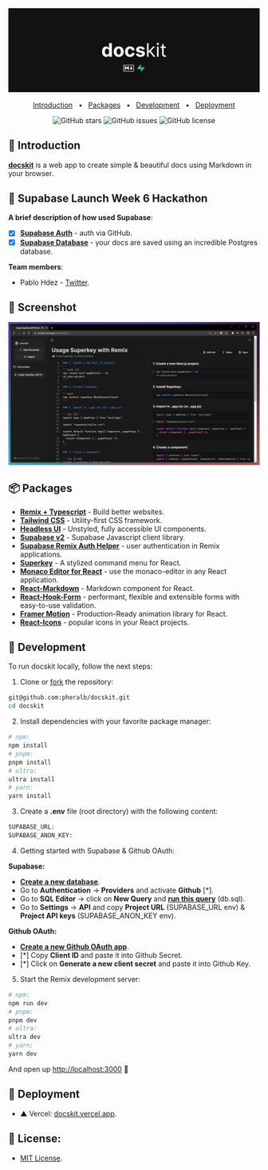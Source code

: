 <div align="center">

<a href="docskit.vercel.app">
<img src="./public/img/banner_gh.jpg" />
</a>

<p></p>

<a href="#-introduction">Introduction</a>
<span>&nbsp;&nbsp;•&nbsp;&nbsp;</span>
<a href="#-packages">Packages</a>
<span>&nbsp;&nbsp;•&nbsp;&nbsp;</span>
<a href="#-development">Development</a>
<span>&nbsp;&nbsp;•&nbsp;&nbsp;</span>
<a href="#-deployment">Deployment</a>

![GitHub stars](https://img.shields.io/github/stars/pheralb/docskit)
![GitHub issues](https://img.shields.io/github/issues/pheralb/docskit)
![GitHub license](https://img.shields.io/github/license/pheralb/docskit)

</div>

## 👋 Introduction

**[docskit](https://docskit.vercel.app/)** is a web app to create simple & beautiful docs using Markdown in your browser.

## 🌳 Supabase Launch Week 6 Hackathon

**A brief description of how used Supabase**:

- [x] **[Supabase Auth](https://supabase.com/docs/guides/auth/overview)** - auth via GitHub.
- [x] **[Supabase Database](https://supabase.com/docs/guides/database)** - your docs are saved using an incredible Postgres database.

**Team members**:

- Pablo Hdez - [Twitter](https://twitter.com/pheralb_).

## 📸 Screenshot

<div align="center">

<img src="./public/img/screenshot.png" />

</div>

## 📦 Packages

- **[Remix + Typescript](https://remix.run/)** - Build better websites.
- **[Tailwind CSS](https://tailwindcss.com/)** - Utility-first CSS framework.
- **[Headless UI](https://headlessui.com/)** - Unstyled, fully accessible UI components.
- **[Supabase v2](https://supabase.com/docs/reference/javascript/introduction)** - Supabase Javascript client library.
- **[Supabase Remix Auth Helper](https://supabase.com/docs/guides/auth/auth-helpers/remix)** - user authentication in Remix applications.
- **[Superkey](https://superkey.vercel.app/)** - A stylized command menu for React.
- **[Monaco Editor for React](https://github.com/suren-atoyan/monaco-react)** - use the monaco-editor in any React application.
- **[React-Markdown](https://github.com/remarkjs/react-markdown)** - Markdown component for React.
- **[React-Hook-Form](https://react-hook-form.com/)** - performant, flexible and extensible forms with easy-to-use validation.
- **[Framer Motion](https://www.framer.com/motion/)** - Production-Ready animation library for React.
- **[React-Icons](https://react-icons.github.io/react-icons/)** - popular icons in your React projects.

## 🔧 Development

To run docskit locally, follow the next steps:

1. Clone or [fork](https://github.com/pheralb/docskit/fork) the repository:

```sh
git@github.com:pheralb/docskit.git
cd docskit
```

2. Install dependencies with your favorite package manager:

```sh
# npm:
npm install
# pnpm:
pnpm install
# ultra:
ultra install
# yarn:
yarn install
```

3. Create a **.env** file (root directory) with the following content:

```sh
SUPABASE_URL:
SUPABASE_ANON_KEY:
```

4. Getting started with Supabase & Github OAuth:

**Supabase:**

- **[Create a new database](https://database.new/)**.
- Go to **Authentication** -> **Providers** and activate **Github** [*].
- Go to **SQL Editor** -> click on **New Query** and **[run this query](https://github.com/pheralb/docskit/blob/main/db.sql)** (db.sql).
- Go to **Settings** -> **API** and copy **Project URL** (SUPABASE_URL env) & **Project API keys** (SUPABASE_ANON_KEY env).

**Github OAuth:**

- **[Create a new Github OAuth app](https://github.com/settings/applications/new)**.
- [*] Copy **Client ID** and paste it into Github Secret.
- [*] Click on **Generate a new client secret** and paste it into Github Key. 

5. Start the Remix development server:

```sh
# npm:
npm run dev
# pnpm:
pnpm dev
# ultra:
ultra dev
# yarn:
yarn dev
```

And open up [http://localhost:3000](http://localhost:3000) 🎉

## 🚀 Deployment

- ▲ Vercel: [docskit.vercel.app](https://docskit.vercel.app/).

## 📄 License:

- [MIT License](https://github.com/pheralb/docskit/blob/main/LICENSE).